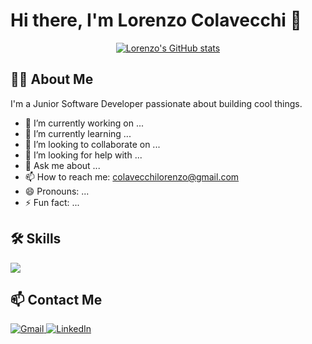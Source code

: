 # Hi there, I'm Lorenzo Colavecchi 👋

<p align="center">
  <a href="https://github.com/Bludnec">
    <img src="https://github-readme-stats.vercel.app/api?username=Bludnec&show_icons=true&theme=radical" alt="Lorenzo's GitHub stats">
  </a>
</p>

## 👨‍💻 About Me

I'm a Junior Software Developer passionate about building cool things.

- 🔭 I’m currently working on ...
- 🌱 I’m currently learning ...
- 👯 I’m looking to collaborate on ...
- 🤔 I’m looking for help with ...
- 💬 Ask me about ...
- 📫 How to reach me: colavecchilorenzo@gmail.com
- 😄 Pronouns: ...
- ⚡ Fun fact: ...

## 🛠️ Skills

<p align="left">
  <a href="https://skillicons.dev">
    <img src="https://skillicons.dev/icons?i=js,html,css,python,java" />
  </a>
</p>

## 📫 Contact Me

<p align="left">
  <a href="mailto:colavecchilorenzo@gmail.com">
    <img src="https://img.shields.io/badge/Gmail-D14836?style=for-the-badge&logo=gmail&logoColor=white" alt="Gmail">
  </a>
  <a href="https://www.linkedin.com/in/lorenzo-colavecchi-411107222/">
    <img src="https://img.shields.io/badge/LinkedIn-0077B5?style=for-the-badge&logo=linkedin&logoColor=white" alt="LinkedIn">
  </a>
</p>
